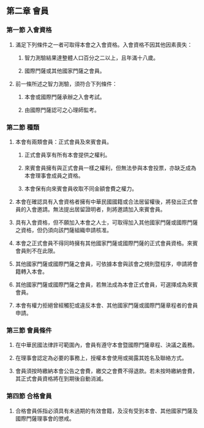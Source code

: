 ## 第二章 會員

### 第一節 入會資格

1. 滿足下列條件之一者可取得本會之入會資格。入會資格不因其他因素喪失：

   1. 智力測驗結果達整體人口百分之二以上，且年滿十八歲。

   2. 國際門薩或其他國家門薩之會員。

2. 前一條所述之智力測驗，須符合下列條件：

   1. 本會或國際門薩承辦之入會考試。

   2. 由國際門薩認可之心理師監考。

### 第二節 種類

1. 本會有兩類會員：正式會員及來賓會員。

   1. 正式會員享有所有本會提供之權利。

   2. 來賓會員擁有與正式會員一樣之權利，但無法參與本會投票，亦缺乏成為本會理事會成員之資格。

   3. 本會保有向來賓會員收取不同金額會費之權力。

2. 本會在確認具有入會資格者擁有中華民國國籍或合法居留權後，將發出正式會員的入會邀請。無法提出居留證明者，則將邀請加入來賓會員。

3. 具有入會資格，但不願加入本會之人士，可取得加入其他國家門薩或國際門薩之資格，但仍須向該門薩組織申請核准。

4. 本會之正式會員不得同時擁有其他國家門薩或國際門薩的正式會員資格。來賓會員則不在此限。

5. 其他國家門薩或國際門薩之會員，可依據本會與該會之規則暨程序，申請將會籍轉入本會。

6. 其他國家門薩或國際門薩之會員，若無法成為本會正式會員，可選擇成為來賓會員。

7. 本會有權力拒絕曾經觸犯或違反本會、其他國家門薩或國際門薩章程者的會員申請。

### 第三節 會員條件

1. 在中華民國法律許可範圍內，會員有遵守本會暨國際門薩章程、決議之義務。

2. 在理事會認定為必要的事務上，授權本會使用或揭露其姓名及聯絡方式。

3. 會員須按時繳納本會公告之會費，繳交之會費不得退款。若未按時繳納會費，其正式會員資格將在到期後自動消滅。

### 第四節 合格會員

1. 合格會員係指必須具有未過期的有效會籍，及沒有受到本會、其他國家門薩及國際門薩理事會的懲戒。



